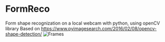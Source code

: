 # FormReco
Form shape recognization on a local webcam with python, using openCV library 
Based on https://www.pyimagesearch.com/2016/02/08/opencv-shape-detection/
![Frames](http://www.emgu.com/wiki/images/thumb/Opencvpic3sample.png/300px-Opencvpic3sample.png)
